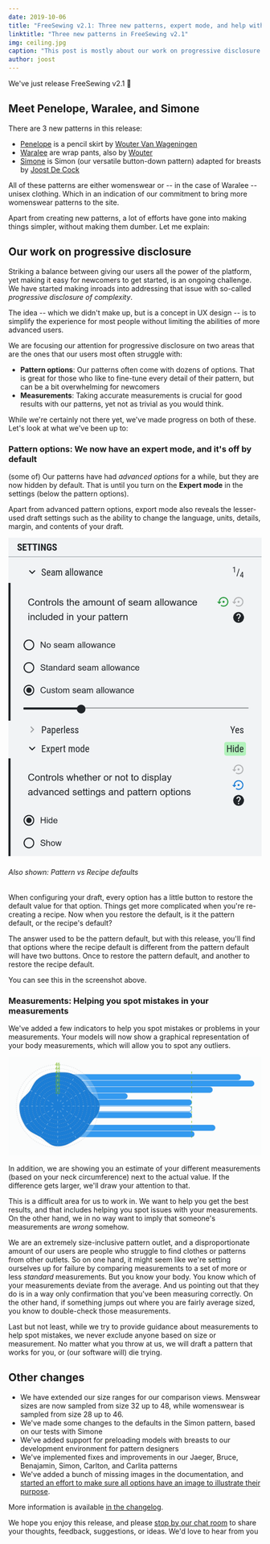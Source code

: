 ```yaml
---
date: 2019-10-06
title: "FreeSewing v2.1: Three new patterns, expert mode, and help with measurements"
linktitle: "Three new patterns in FreeSewing v2.1"
img: ceiling.jpg
caption: "This post is mostly about our work on progressive disclosure. Also: Three new patterns!"
author: joost
---
```


We've just release FreeSewing v2.1 🎉

## Meet Penelope, Waralee, and Simone

There are 3 new patterns in this release:

 - [Penelope](/patterns/penelope) is a pencil skirt by [Wouter Van Wageningen](/users/wouter.vdub)
 - [Waralee](/patterns/waralee) are wrap pants, also by [Wouter](/users/wouter.vdub)
 - [Simone](/patterns/simone) is Simon (our versatile button-down pattern) adapted for breasts by [Joost De Cock](/users/joost)

All of these patterns are either womenswear or -- in the case of Waralee -- unisex clothing. Which in an indication of our commitment to bring more womenswear patterns to the site.

Apart from creating new patterns, a lot of efforts have gone into making things simpler, without making them dumber. Let me explain:

## Our work on progressive disclosure

Striking a balance between giving our users all the power of the platform, yet making it easy for newcomers to get started, is an ongoing challenge. We have started making inroads into addressing that issue with so-called *progressive disclosure of complexity*.

The idea -- which we didn't make up, but is a concept in UX design -- is to simplify the experience for most people without limiting the abilities of more advanced users.

We are focusing our attention for progressive disclosure on two areas that are the ones that our users most often struggle with:

 - **Pattern options**: Our patterns often come with dozens of options. That is great for those who like to fine-tune every detail of their pattern, but can be a bit overwhelming for newcomers
 - **Measurements**: Taking accurate measurements is crucial for good results with our patterns, yet not as trivial as you would think.

While we're certainly not there yet, we've made progress on both of these. Let's look at what we've been up to:

### Pattern options: We now have an expert mode, and it's off by default

(some of) Our patterns have had *advanced options* for a while, but they are now hidden by default. That is until you turn on the **Expert mode** in the settings (below the pattern options).

Apart from advanced pattern options, export mode also reveals the lesser-used draft settings such as the ability to change the language, units, details, margin, and contents of your draft.

![Advanced mode](recreate.png)

<Note> 

###### Also shown: Pattern vs Recipe defaults

When configuring your draft, every option has a little button to restore the default value for that option.
Things get more complicated when you're re-creating a recipe. Now when you restore the default, is it the pattern default, or the recipe's default?

The answer used to be the pattern default, but with this release, you'll find that options where the recipe default is different from the pattern
default will have two buttons. Once to restore the pattern default, and another to restore the recipe default. 

You can see this in the screenshot above.

</Note>


### Measurements: Helping you spot mistakes in your measurements

We've added a few indicators to help you spot mistakes or problems in your measurements. Your models will now show a graphical representation of your body measurements, which will allow you to spot any outliers.

![A graphical representation of your model's measurements](model.png)

In addition, we are showing you an estimate of your different measurements (based on your neck circumference) next to the actual value. If the difference gets larger, we'll draw your attention to that.

This is a difficult area for us to work in. We want to help you get the best results, and that includes helping you spot issues with your measurements. On the other hand, we in no way want to imply that someone's measurements are *wrong* somehow.  

We are an extremely size-inclusive pattern outlet, and a disproportionate amount of our users are people who struggle to find clothes or patterns from other outlets. So on one hand, it might seem like we're setting ourselves up for failure by comparing measurements to a set of more or less *standard* measurements. 
But you know your body. You know which of your measurements deviate from the average. And us pointing out that they do is in a way only confirmation that you've been measuring correctly.
On the other hand, if something jumps out where you are fairly average sized, you know to double-check those measurements.

Last but not least, while we try to provide guidance about measurements to help spot mistakes, we never exclude anyone based on size or measurement. No matter what you throw at us, we will  draft a pattern that works for you, or (our software will) die trying.

## Other changes

 - We have extended our size ranges for our comparison views. Menswear sizes are now sampled from size 32 up to 48, while womenswear is sampled from size 28 up to 46.
 - We've made some changes to the defaults in the Simon pattern, based on our tests with Simone
 - We've added support for preloading models with breasts to our development environment for pattern designers
 - We've implemented fixes and improvements in our Jaeger, Bruce, Benajamin, Simon, Carlton, and Carlita patterns
 - We've added a bunch of missing images in the documentation, and [started an effort to make sure all options have an image to illustrate their purpose](https://github.com/freesewing/freesewing.org/issues/190).

More information is available [in the changelog](https://github.com/freesewing/freesewing/blob/develop/CHANGELOG.md).

We hope you enjoy this release, and please [stop by our chat room](https://chat.freesewing.org/) to share your thoughts, feedback, suggestions, or ideas. We'd love to hear from you 

